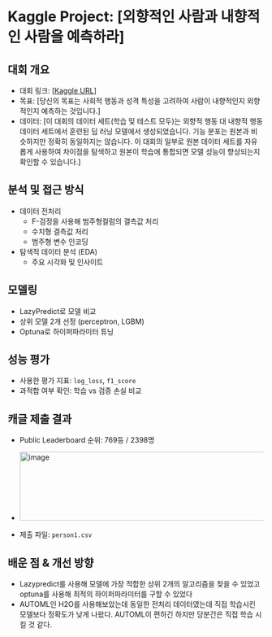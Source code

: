 #  Kaggle Project: [외향적인 사람과 내향적인 사람을 예측하라]

##  대회 개요
- 대회 링크: [[Kaggle URL](https://www.kaggle.com/competitions/playground-series-s5e7/overview)]
- 목표: [당신의 목표는 사회적 행동과 성격 특성을 고려하여 사람이 내향적인지 외향적인지 예측하는 것입니다.]
- 데이터: [이 대회의 데이터 세트(학습 및 테스트 모두)는 외향적 행동 대 내향적 행동 데이터 세트에서 훈련된 딥 러닝 모델에서 생성되었습니다.
   기능 분포는 원본과 비슷하지만 정확히 동일하지는 않습니다.
  이 대회의 일부로 원본 데이터 세트를 자유롭게 사용하여 차이점을 탐색하고 원본이 학습에 통합되면 모델 성능이 향상되는지 확인할 수 있습니다.]

##  분석 및 접근 방식
- 데이터 전처리
  - F-검정을 사용해 범주형컬럼의 결측값 처리 
  - 수치형 결측값 처리
  - 범주형 변수 인코딩
- 탐색적 데이터 분석 (EDA)
  - 주요 시각화 및 인사이트

##  모델링
- LazyPredict로 모델 비교
- 상위 모델 2개 선정 (perceptron, LGBM)
- Optuna로 하이퍼파라미터 튜닝

##  성능 평가
- 사용한 평가 지표: `log_loss`, `f1_score`
- 과적합 여부 확인: 학습 vs 검증 손실 비교

##  캐글 제출 결과
- Public Leaderboard 순위: 769등 / 2398명
- <img width="1079" height="135" alt="image" src="https://github.com/user-attachments/assets/c7ffafc7-656d-43ee-a727-5856094a8e09" />

- 제출 파일: `person1.csv`

##  배운 점 & 개선 방향
- Lazypredict를 사용해 모델에 가장 적합한 상위 2개의 알고리즘을 찾을 수 있었고 optuna를 사용해 최적의 하이퍼파라미터를 구할 수 있었다
- AUTOML인 H2O를 사용해보았는데 동일한 전처리 데이터였는데 직접 학습시킨 모델보다 정확도가 낮게 나왔다.
  AUTOML이 편하긴 하지만 당분간은 직접 학습 시킬 것 같다.

